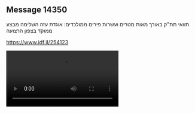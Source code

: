 ## Message 14350

תוואי תת"ק באורך מאות מטרים ועשרות פירים ממולכדים: 
אוגדת עזה השלימה מבצע ממוקד בצפון הרצועה

https://www.idf.il/254123

![Video](14350/14350_media.mp4)
